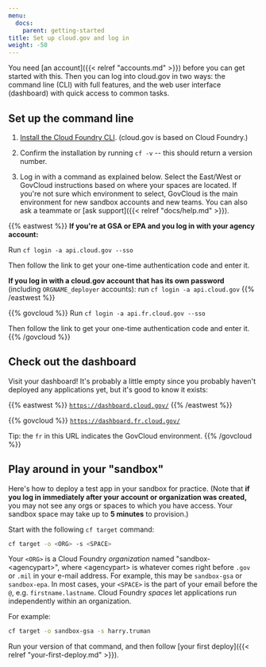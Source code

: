 ```yaml
---
menu:
  docs:
    parent: getting-started
title: Set up cloud.gov and log in
weight: -50
---
```


You need [an account]({{< relref "accounts.md" >}}) before you can get started with this. Then you can log into cloud.gov in two ways: the command line (CLI) with full features, and the web user interface (dashboard) with quick access to common tasks.

## Set up the command line

1. [Install the Cloud Foundry CLI](https://docs.cloudfoundry.org/devguide/installcf/install-go-cli.html). (cloud.gov is based on Cloud Foundry.)
1. Confirm the installation by running `cf -v` -- this should return a version number.

1. Log in with a command as explained below. Select the East/West or GovCloud instructions based on where your spaces are located. If you're not sure which environment to select, GovCloud is the main environment for new sandbox accounts and new teams. You can also ask a teammate or [ask support]({{< relref "docs/help.md" >}}).

{{% eastwest %}}
**If you're at GSA or EPA and you log in with your agency account:** 

Run `cf login -a api.cloud.gov --sso`

Then follow the link to get your one-time authentication code and enter it.
    
**If you log in with a cloud.gov account that has its own password** (including `ORGNAME_deployer` accounts): run `cf login -a api.cloud.gov`
{{% /eastwest %}}

{{% govcloud %}}
Run `cf login -a api.fr.cloud.gov --sso` 

Then follow the link to get your one-time authentication code and enter it.
{{% /govcloud %}}


## Check out the dashboard

Visit your dashboard! It's probably a little empty since you probably haven't deployed any applications yet, but it's good to know it exists:

{{% eastwest %}}
[`https://dashboard.cloud.gov/`](https://dashboard.cloud.gov/)
{{% /eastwest %}}

{{% govcloud %}}
[`https://dashboard.fr.cloud.gov/`](https://dashboard.fr.cloud.gov/)

Tip: the `fr` in this URL indicates the GovCloud environment.
{{% /govcloud %}}

## Play around in your "sandbox"

Here's how to deploy a test app in your sandbox for practice. (Note that **if you log in immediately after your account or organization was created,** you may not see any orgs or spaces to which you have access. Your sandbox space may take up to **5 minutes** to provision.)

Start with the following `cf target` command:

```bash
cf target -o <ORG> -s <SPACE>
```

Your `<ORG>` is a Cloud Foundry _organization_ named "sandbox-&lt;agencypart&gt;", where &lt;agencypart&gt; is whatever comes right before `.gov` or `.mil` in your
e-mail address. For example, this may be `sandbox-gsa` or `sandbox-epa`. In most cases, your `<SPACE>` is the part of your email before the `@`, e.g. `firstname.lastname`. Cloud Foundry _spaces_ let applications run independently within an organization.  

For example:

```bash
cf target -o sandbox-gsa -s harry.truman
```

Run your version of that command, and then follow [your first deploy]({{< relref "your-first-deploy.md" >}}).
